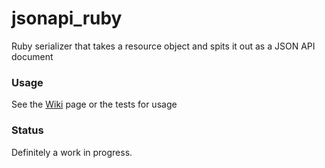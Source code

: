 # jsonapi_ruby
Ruby serializer that takes a resource object and spits it out as a JSON API document

### Usage
See the <a href="https://github.com/teubanks/jsonapi_ruby/wiki">Wiki</a> page or the tests for usage

### Status
Definitely a work in progress.
